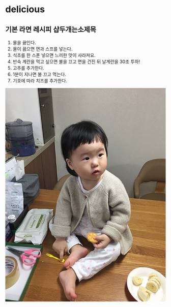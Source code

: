 # delicious
## 기본 라면 레시피 샵두개는소제목

1. 물을 끓인다.
1. 물이 끓으면 면과 스프를 넣는다.
1. 식초를 한 스푼 넣으면 느끼한 맛이 사라져요.
1. 반숙 계란을 먹고 싶으면 불을 끄고 면을 건진 뒤 날계란을 30초 투하!
1. 고추를 추가한다.
1. 1분이 지나면 불 끄고 먹는다.
1. 기호에 따라 치즈를 추가한다.

![ramen](./3472380504438968352.jpg)

